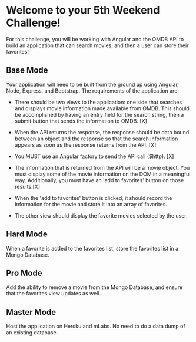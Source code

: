 # Welcome to your 5th Weekend Challenge!

For this challenge, you will be working with Angular and the OMDB API to build an application that can search movies, and then a user can store their favorites!

## Base Mode
Your application will need to be built from the ground up using Angular, Node, Express, and Bootstrap. The requirements of the application are:

* There should be two views to the application: one side that searches and displays movie information made available from OMDB. This should be accomplished by having an entry field for the search string, then a submit button that sends the information to OMDB. [X]

* When the API returns the response, the response should be data bound between an object and the response so that the search information appears as soon as the response returns from the API. [X]

* You MUST use an Angular factory to send the API call ($http). [X]

* The information that is returned from the API will be a movie object. You must display some of the movie information on the DOM in a meaningful way. Additionally, you must have an 'add to favorites' button on those results.[X]

* When the 'add to favorites' button is clicked, it should record the information for the movie and store it into an array of favorites.

* The other view should display the favorite movies selected by the user.

## Hard Mode
When a favorite is added to the favorites list, store the favorites list in a Mongo Database.

## Pro Mode
Add the ability to remove a movie from the Mongo Database, and ensure that the favorites view updates as well.

## Master Mode
Host the application on Heroku and mLabs. No need to do a data dump of an existing database.
